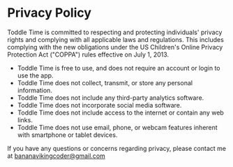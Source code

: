 # Privacy Policy
Toddle Time is committed to respecting and protecting individuals' privacy rights and complying with all applicable laws and regulations. This includes complying with the new obligations under the US Children's Online Privacy Protection Act ("COPPA") rules effective on July 1, 2013.

* Toddle Time is free to use, and does not require an account or login to use the app. 
* Toddle Time does not collect, transmit, or store any personal information.
* Toddle Time does not include any third-party analytics software.
* Toddle Time does not incorporate social media software.
* Toddle Time does not include access to the internet or contain any web links.
* Toddle Time does not use email, phone, or webcam features inherent with smartphone or tablet devices.

If you have any questions or concerns regarding privacy, please contact me at bananavikingcoder@gmail.com
